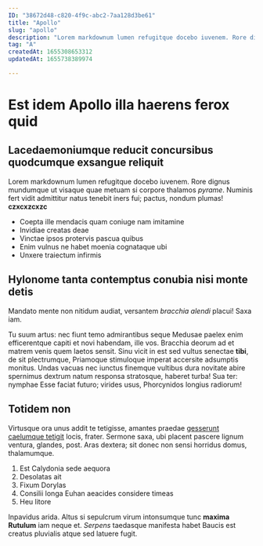 ```yaml
---
ID: "38672d48-c820-4f9c-abc2-7aa128d3be61"
title: "Apollo"
slug: "apollo"
description: "Lorem markdownum lumen refugitque docebo iuvenem. Rore dignus mundumque ut\nvisaque quae metuam si corpore thalamos *pyrame*. Numinis fert vidit admittitur\nnatus tenebit iners fui; pactus, nondum plumas!"
tag: "A"
createdAt: 1655308653312
updatedAt: 1655738389974

---
```

# Est idem Apollo illa haerens ferox quid

## Lacedaemoniumque reducit concursibus quodcumque exsangue reliquit

Lorem markdownum lumen refugitque docebo iuvenem. Rore dignus mundumque ut
visaque quae metuam si corpore thalamos *pyrame*. Numinis fert vidit admittitur
natus tenebit iners fui; pactus, nondum plumas!
**czxcxzcxzc**
- Coepta ille mendacis quam coniuge nam imitamine
- Invidiae creatas deae
- Vinctae ipsos protervis pascua quibus
- Enim vulnus ne habet moenia cognataque ubi
- Unxere traiectum infirmis

## Hylonome tanta contemptus conubia nisi monte detis

Mandato mente non nitidum audiat, versantem *bracchia alendi* placui! Saxa iam.

Tu suum artus: nec fiunt temo admirantibus seque Medusae paelex enim
efficerentque capiti et novi habendam, ille vos. Bracchia deorum ad et matrem
venis quem laetos sensit. Sinu vicit in est sed vultus senectae **tibi**, de sit
plectrumque, Priamoque stimuloque imperat accersite adsumptis monitus. Undas
vacuas nec iunctus finemque vultibus dura novitate abire spernimus dextrum natum
responsa stratosque, haberet turba! Sua ter: nymphae Esse faciat futuro; virides
usus, Phorcynidos longius radiorum!

## Totidem non

Virtusque ora unus addit te tetigisse, amantes praedae [gesserunt caelumque
tetigit](http://dextroque.io/consequar.html) locis, frater. Sermone saxa, ubi
placent pascere lignum ventura, glandes, post. Aras dextera; sit donec non sensi
horridus domus, thalamumque.

1. Est Calydonia sede aequora
2. Desolatas ait
3. Fixum Dorylas
4. Consilii longa Euhan aeacides considere timeas
5. Heu litore

Inpavidus arida. Altus si sepulcrum virum intonsumque tunc **maxima Rutulum**
iam neque et. *Serpens* taedasque manifesta habet Baucis est creatus pluvialis
atque sed latuere fugit.
